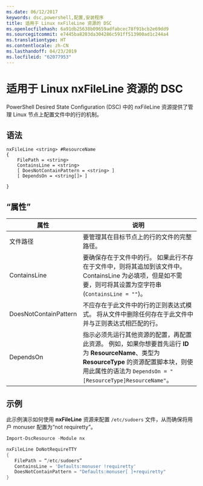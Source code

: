```yaml
---
ms.date: 06/12/2017
keywords: dsc,powershell,配置,安装程序
title: 适用于 Linux nxFileLine 资源的 DSC
ms.openlocfilehash: 6a91db25638b09659adfabcec78f91bcb2e69dd9
ms.sourcegitcommit: e7445ba8203da304286c591ff513900ad1c244a4
ms.translationtype: HT
ms.contentlocale: zh-CN
ms.lasthandoff: 04/23/2019
ms.locfileid: "62077953"
---
```

# <a name="dsc-for-linux-nxfileline-resource"></a>适用于 Linux nxFileLine 资源的 DSC

PowerShell Desired State Configuration (DSC) 中的 nxFileLine 资源提供了管理 Linux 节点上配置文件中的行的机制。

## <a name="syntax"></a>语法

```
nxFileLine <string> #ResourceName
{
    FilePath = <string>
    ContainsLine = <string>
    [ DoesNotContainPattern = <string> ]
    [ DependsOn = <string[]> ]

}
```

## <a name="properties"></a>“属性”

|  属性 |  说明 |
|---|---|
| 文件路径| 要管理其在目标节点上的行的文件的完整路径。|
| ContainsLine| 要确保存在于文件中的行。 如果此行不存在于文件中，则将其追加到该文件中。 ContainsLine 为必填项，但是如不需要，则可将其设置为空字符串 (`ContainsLine = ""`)。|
| DoesNotContainPattern| 不应存在于此文件中的行的正则表达式模式。 将从文件中删除任何存在于此文件中并与正则表达式相匹配的行。|
| DependsOn | 指示必须先运行其他资源的配置，再配置此资源。 例如，如果你想要首先运行 **ID** 为 **ResourceName**、类型为 **ResourceType** 的资源配置脚本块，则使用此属性的语法为 `DependsOn = "[ResourceType]ResourceName"`。|

## <a name="example"></a>示例

此示例演示如何使用 **nxFileLine** 资源来配置 `/etc/sudoers` 文件，从而确保将用户 monuser 配置为“not requiretty”。

```powershell
Import-DscResource -Module nx

nxFileLine DoNotRequireTTY
{
   FilePath = “/etc/sudoers”
   ContainsLine = 'Defaults:monuser !requiretty'
   DoesNotContainPattern = "Defaults:monuser[ ]+requiretty"
}
```